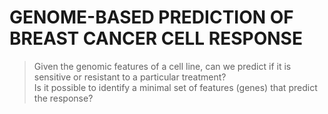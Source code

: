 # GENOME-BASED PREDICTION OF BREAST CANCER CELL RESPONSE
> Given the genomic features of a cell line, can we predict if it is sensitive or resistant to a particular treatment? <br>
  Is it possible to identify a minimal set of features (genes) that predict the response?
